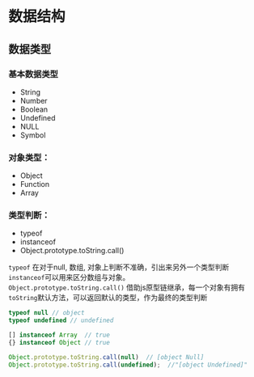 # 数据结构

## 数据类型

### 基本数据类型

+ String
+ Number
+ Boolean
+ Undefined
+ NULL
+ Symbol

### 对象类型：

+ Object
+ Function
+ Array

### 类型判断：

+ typeof
+ instanceof
+ Object.prototype.toString.call()

`typeof` 在对于null, 数组, 对象上判断不准确，引出来另外一个类型判断`instanceof`可以用来区分数组与对象。   
`Object.prototype.toString.call()` 借助js原型链继承，每一个对象有拥有`toString`默认方法，可以返回默认的类型，作为最终的类型判断

```js
typeof null // object
typeof undefined // undefined 

[] instanceof Array  // true
{} instanceof Object // true 

Object.prototype.toString.call(null)  // [object Null]
Object.prototype.toString.call(undefined);  //"[object Undefined]"
```
